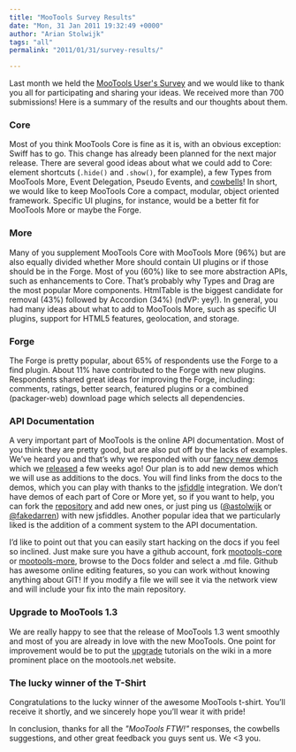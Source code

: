 ```yaml
---
title: "MooTools Survey Results"
date: "Mon, 31 Jan 2011 19:32:49 +0000"
author: "Arian Stolwijk"
tags: "all"
permalink: "2011/01/31/survey-results/"

---
```

Last month we held the [MooTools User's Survey](/blog/2010/12/05/mootools-survey) and we would like to thank you all for participating and sharing your ideas. We received more than 700 submissions!  Here is a summary of the results and our thoughts about them.

### Core

Most of you think MooTools Core is fine as it is, with an obvious exception: Swiff has to go. This change has already been planned for the next major release. There are several good ideas about what we could add to Core: element shortcuts (`.hide()` and `.show()`, for example), a few Types from MooTools More, Event Delegation, Pseudo Events, and [cowbells](http://wwwdelivery.superstock.com/WI/223/1558/PreviewComp/SuperStock_1558-09213.jpg)! In short, we would like to keep MooTools Core a compact, modular, object oriented framework. Specific UI plugins, for instance, would be a better fit for MooTools More or maybe the Forge.

### More

Many of you supplement MooTools Core with MooTools More (96%) but are also equally divided whether More should contain UI plugins or if those should be in the Forge. Most of you (60%) like to see more abstraction APIs, such as enhancements to Core. That’s probably why Types and Drag are the most popular More components. HtmlTable is the biggest candidate for removal (43%) followed by Accordion (34%) (ndVP: yey!). In general, you had many ideas about what to add to MooTools More, such as specific UI plugins, support for HTML5 features, geolocation, and storage.

### Forge

The Forge is pretty popular, about 65% of respondents use the Forge to a find plugin. About 11% have contributed to the Forge with new plugins. Respondents shared great ideas for improving the Forge, including: comments, ratings, better search, featured plugins or a combined (packager-web) download page which selects all dependencies.

### API Documentation

A very important part of MooTools is the online API documentation. Most of you think they are pretty good, but are also put off by the lacks of examples. We’ve heard you and that’s why we responded with our [fancy new demos](/demos) which we [released](/blog/2011/01/04/new-demos) a few weeks ago! Our plan is to add new demos which we will use as additions to the docs. You will find links from the docs to the demos, which you can play with thanks to the [jsfiddle](http://jsfiddle.net) integration. We don’t have demos of each part of Core or More yet, so if you want to help, you can fork the [repository](http://github.com/mootools/mootools-demos) and add new ones, or just ping us ([@astolwijk](http://www.twitter.com/astolwijk) or [@fakedarren](http://www.twitter.com/fakedarren)) with new jsfiddles. Another popular idea that we particularly liked is the addition of a comment system to the API documentation.

I’d like to point out that you can easily start hacking on the docs if you feel so inclined. Just make sure you have a github account, fork [mootools-core](http://www.github.com/mootools/mootools-core) or [mootools-more](http://www.github.com/mootools/mootools-more), browse to the Docs folder and select a .md file. Github has awesome online editing features, so you can work without knowing anything about GIT! If you modify a file we will see it via the network view and will include your fix into the main repository.


### Upgrade to MooTools 1.3

We are really happy to see that the release of MooTools 1.3 went smoothly and most of you are already in love with the new MooTools. One point for improvement would be to put the [upgrade](https://github.com/mootools/mootools-core/wiki/Upgrade-from-1.2-to-1.3) tutorials on the wiki in a more prominent place on the mootools.net website.

### The lucky winner of the T-Shirt

Congratulations to the lucky winner of the awesome MooTools t-shirt. You’ll receive it shortly, and we sincerely hope you’ll wear it with pride!

In conclusion, thanks for all the *"MooTools FTW!"* responses, the cowbells suggestions, and other great feedback you guys sent us. We <3 you.